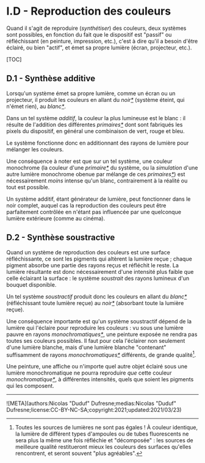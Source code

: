 # I.D - Reproduction des couleurs

Quand il s'agit de reproduire (*synthétiser*) des couleurs, deux systèmes sont possibles, en fonction du fait que le dispositif est "passif" ou réfléchissant (en peinture, impression, etc.), c'est à dire qu'il a besoin d'être éclairé, ou bien "actif", et émet sa propre lumière (écran, projecteur, etc.).

[TOC]

## D.1 - Synthèse additive

Lorsqu'un système émet sa propre lumière, comme un écran ou un projecteur, il produit les couleurs en allant du *noir[\*](ZZ-vocabulaire.md)* (système éteint, qui n'émet rien), au *blanc[\*](ZZ-vocabulaire.md)*.

Dans un tel système *additif*, la couleur la plus lumineuse est le blanc : il résulte de l'addition des différentes *primaires[\*](ZZ-vocabulaire.md)* dont sont fabriqués les pixels du dispositif, en général une combinaison de vert, rouge et bleu.

Le système fonctionne donc en additionnant des rayons de lumière pour mélanger les couleurs.

Une conséquence à noter est que sur un tel système, une couleur monochrome (la couleur d'une *primaire[\*](ZZ-vocabulaire.md)* du système, ou la *simulation* d'une autre lumière monochrome obenue par mélange de ces *primaires[\*](ZZ-vocabulaire.md)*) est nécessairement *moins* intense qu'un blanc, contrairement à la réalité ou tout est possible.

Un système additif, étant générateur de lumière, peut fonctionner dans le noir complet, auquel cas la reproduction des couleurs peut être parfaitement contrôlée en n'étant pas influencée par une quelconque lumière extérieure (comme au cinéma).

## D.2 - Synthèse soustractive

Quand un système de reproduction des couleurs est une surface réfléchissante, ce sont les pigments qui altèrent la lumière reçue ; chaque pigment absorbe une partie des rayons reçus et réfléchit le reste. La lumière résultante est donc nécessairement d'une intensité plus faible que celle éclairant la surface : le système *soustrait* des rayons lumineux d'un bouquet disponible.

Un tel système *soustractif* produit donc les couleurs en allant du *blanc[\*](ZZ-vocabulaire.md)* (réfléchissant toute lumière reçue) au *noir[\*](ZZ-vocabulaire.md)* (absorbant toute la lumière reçue).

Une conséquence importante est qu'un système soustractif dépend de la lumière qui l'éclaire pour reproduire les couleurs : vu sous une lumière pauvre en rayons *monochromatiques[\*](ZZ-vocabulaire.md)*, une peinture exposée ne rendra pas toutes ses couleurs possibles. Il faut pour cela l'éclairer non seulement d'une lumière blanche, mais d'une lumière blanche "contenant" suffisamment de rayons *monochromatiques[\*](ZZ-vocabulaire.md)* différents, de grande qualité[^1].

Une peinture, une affiche ou n'importe quel autre objet éclairé sous une lumière monochromatique ne pourra reproduire *que* cette couleur *monochromatique[\*](ZZ-vocabulaire.md)*, à différentes intensités, quels que soient les pigments qui les composent.

----

[^1]:
    Toutes les sources de lumières ne sont pas égales ! À couleur identique, la lumière de différent types d'ampoules ou de tubes fluorescents ne sera plus la même une fois réfléchie et "décomposée" : les sources de meilleure qualité restitueront mieux les couleurs des surfaces qu'elles rencontrent, et seront souvent "plus agréables".

![META](authors:Nicolas "Duduf" Dufresne;medias:Nicolas "Duduf" Dufresne;license:CC-BY-NC-SA;copyright:2021;updated:2021/03/23)
